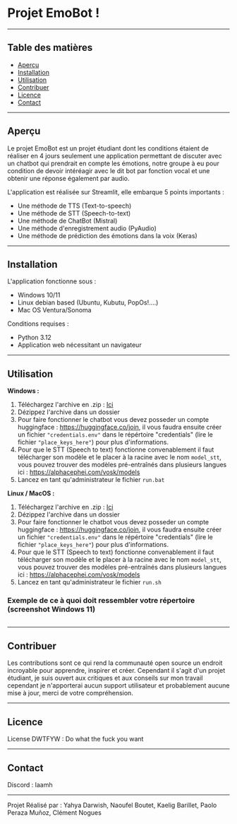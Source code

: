 # Projet EmoBot !

---

## Table des matières

- [Aperçu](#aperçu)
- [Installation](#installation)
- [Utilisation](#utilisation)
- [Contribuer](#contribuer)
- [Licence](#licence)
- [Contact](#contact)

---

## Aperçu

Le projet EmoBot est un projet étudiant dont les conditions étaient de réaliser en 4 jours seulement une application permettant de discuter avec un chatbot qui prendrait
en compte les émotions, notre groupe à eu pour condition de devoir intéréagir avec le dit bot par fonction vocal et une obtenir une réponse également par audio.

L'application est réalisée sur Streamlit, elle embarque 5 points importants :
  - Une méthode de TTS (Text-to-speech)
  - Une méthode de STT (Speech-to-text)
  - Une méthode de ChatBot (Mistral)
  - Une méthode d'enregistrement audio (PyAudio)
  - Une méthode de prédiction des émotions dans la voix (Keras)

---

## Installation

L'application fonctionne sous :
  - Windows 10/11
  - Linux debian based (Ubuntu, Kubutu, PopOs!....)
  - Mac OS Ventura/Sonoma

Conditions requises :
  - Python 3.12
  - Application web nécessitant un navigateur

---

## Utilisation

__Windows :__

1. Téléchargez l'archive en .zip : [Ici](https://github.com/data-IA-2023/Hackaton-Gr2/releases/)
2. Dézippez l'archive dans un dossier
3. Pour faire fonctionner le chatbot vous devez posseder un compte huggingface : https://huggingface.co/join, il vous faudra ensuite créer un fichier ``"credentials.env"`` dans le répértoire "credentials" (lire le fichier ``"place_keys_here"``) pour plus d'informations.
4. Pour que le STT (Speech to text) fonctionne convenablement il faut télécharger son modèle et le placer à la racine avec le nom ``model_stt``, vous pouvez trouver des modèles pré-entraînés dans plusieurs langues ici : https://alphacephei.com/vosk/models
5. Lancez en tant qu'administrateur le fichier ``run.bat``

__Linux / MacOS :__

1. Téléchargez l'archive en .zip : [Ici](https://github.com/data-IA-2023/Hackaton-Gr2/releases/)
2. Dézippez l'archive dans un dossier
3. Pour faire fonctionner le chatbot vous devez posseder un compte huggingface : https://huggingface.co/join, il vous faudra ensuite créer un fichier ``"credentials.env"`` dans le répértoire "credentials" (lire le fichier ``"place_keys_here"``) pour plus d'informations.
4. Pour que le STT (Speech to text) fonctionne convenablement il faut télécharger son modèle et le placer à la racine avec le nom ``model_stt``, vous pouvez trouver des modèles pré-entraînés dans plusieurs langues ici : https://alphacephei.com/vosk/models
5. Lancez en tant qu'administrateur le fichier ``run.sh``

### Exemple de ce à quoi doit ressembler votre répertoire (screenshot Windows 11)
![<Exemple>](https://media.discordapp.net/attachments/1223209671515439174/1230657115727597599/image.png?ex=66341dc0&is=6621a8c0&hm=a184c888635c3b0c54f1edc7ef77965d7111e5a0004fc0ff8caad7d5f1a600c8&=&format=webp&quality=lossless&width=809&height=302)

---

## Contribuer

Les contributions sont ce qui rend la communauté open source un endroit incroyable pour apprendre, inspirer et créer.
Cependant il s'agit d'un projet étudiant, je suis ouvert aux critiques et aux conseils sur mon travail cependant je n'apporterai aucun support utilisateur et probablement aucune mise à jour, merci de votre compréhension.

---

## Licence

License DWTFYW :
Do what the fuck you want

---

## Contact

Discord : laamh

---

Projet Réalisé par : Yahya Darwish, Naoufel Boutet, Kaelig Barillet, Paolo Peraza Muñoz, Clément Nogues
